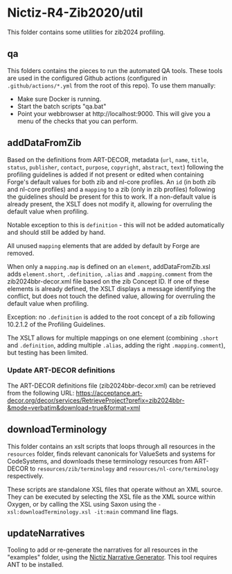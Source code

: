 # Nictiz-R4-Zib2020/util

This folder contains some utilities for zib2024 profiling.

## qa

This folders contains the pieces to run the automated QA tools. These tools are used in the configured Github actions (configured in `.github/actions/*.yml` from the root of this repo). To use them manually:
* Make sure Docker is running.
* Start the batch scripts "qa.bat"
* Point your webbrowser at http://localhost:9000. This will give you a menu of the checks that you can perform.

## addDataFromZib

Based on the definitions from ART-DECOR, metadata (`url`, `name`, `title`, `status`, `publisher`, `contact`, `purpose`, `copyright`, `abstract`, `text`) following the profiling guidelines is added if not present or edited when containing Forge's default values for both zib and nl-core profiles. An `id` (in both zib and nl-core profiles) and a `mapping` to a zib (only in zib profiles) following the guidelines should be present for this to work. If a non-default value is already present, the XSLT does not modify it, allowing for overruling the default value when profiling.

Notable exception to this is `definition` - this will not be added automatically and should still be added by hand.

All unused `mapping` elements that are added by default by Forge are removed.

When only a `mapping.map` is defined on an `element`, addDataFromZib.xsl adds `element.short`, `.definition`, `.alias` and `.mapping.comment` from the zib2024bbr-decor.xml file based on the zib Concept ID. If one of these elements is already defined, the XSLT displays a message identifying the conflict, but does not touch the defined value, allowing for overruling the default value when profiling.

Exception: no `.definition` is added to the root concept of a zib following 10.2.1.2 of the Profiling Guidelines.

The XSLT allows for multiple mappings on one element (combining `.short` and `.definition`, adding multiple `.alias`, adding the right `.mapping.comment`), but testing has been limited.

### Update ART-DECOR definitions

The ART-DECOR definitions file (zib2024bbr-decor.xml) can be retrieved from the following URL: <https://acceptance.art-decor.org/decor/services/RetrieveProject?prefix=zib2024bbr-&mode=verbatim&download=true&format=xml>

## downloadTerminology

This folder contains an xslt scripts that loops through all resources in the `resources` folder, finds relevant canonicals for ValueSets and systems for CodeSystems, and downloads these terminology resources from ART-DECOR to `resources/zib/terminology` and `resources/nl-core/terminology` respectively.

These scripts are standalone XSL files that operate without an XML source. They can be executed by selecting the XSL file as the XML source within Oxygen, or by calling the XSL using Saxon using the `-xsl:downloadTerminology.xsl -it:main` command line flags.

## updateNarratives

Tooling to add or re-generate the narratives for all resources in the "examples" folder, using the [Nictiz Narrative Generator](https://github.com/Nictiz/HL7-mappings/tree/master/fhir-narrativegenerator). This tool requires ANT to be installed.